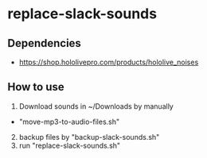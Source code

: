 # replace-slack-sounds

## Dependencies

- https://shop.hololivepro.com/products/hololive_noises

## How to use

1. Download sounds in ~/Downloads by manually
  - "move-mp3-to-audio-files.sh"
2. backup files by "backup-slack-sounds.sh"
3. run "replace-slack-sounds.sh"
